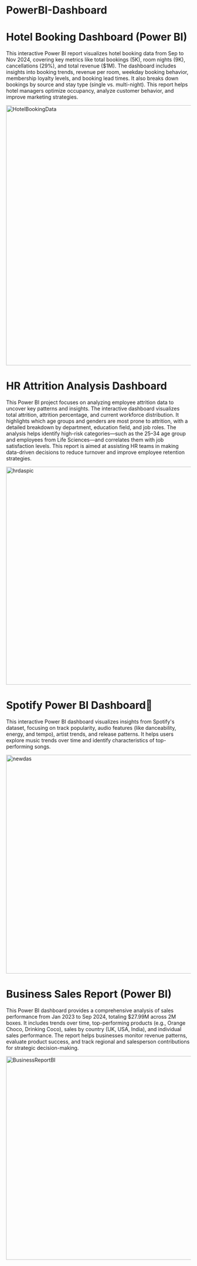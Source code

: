 # PowerBI-Dashboard

# Hotel Booking Dashboard (Power BI)

This interactive Power BI report visualizes hotel booking data from Sep to Nov 2024, covering key metrics like total bookings (5K), room nights (9K), cancellations (29%), and total revenue ($1M). The dashboard includes insights into booking trends, revenue per room, weekday booking behavior, membership loyalty levels, and booking lead times. It also breaks down bookings by source and stay type (single vs. multi-night). This report helps hotel managers optimize occupancy, analyze customer behavior, and improve marketing strategies.

<img width="709" alt="HotelBookingData" src="https://github.com/user-attachments/assets/319fcf5e-d47f-40a9-a504-219b466c27c3" />

# HR Attrition Analysis Dashboard

This Power BI project focuses on analyzing employee attrition data to uncover key patterns and insights. The interactive dashboard visualizes total attrition, attrition percentage, and current workforce distribution. It highlights which age groups and genders are most prone to attrition, with a detailed breakdown by department, education field, and job roles. The analysis helps identify high-risk categories—such as the 25–34 age group and employees from Life Sciences—and correlates them with job satisfaction levels. This report is aimed at assisting HR teams in making data-driven decisions to reduce turnover and improve employee retention strategies. 

<img width="594" alt="hrdaspic" src="https://github.com/user-attachments/assets/4d13fcea-3a85-4b93-8143-eff70a9434c1" />


# Spotify Power BI Dashboard🎵


This interactive Power BI dashboard visualizes insights from Spotify's dataset, focusing on track popularity, audio features (like danceability, energy, and tempo), artist trends, and release patterns. It helps users explore music trends over time and identify characteristics of top-performing songs. 


<img width="596" alt="newdas" src="https://github.com/user-attachments/assets/a9172a18-8d13-4b59-a7e8-7b8f88ce2d68" />


# Business Sales Report (Power BI) 

This Power BI dashboard provides a comprehensive analysis of sales performance from Jan 2023 to Sep 2024, totaling $27.99M across 2M boxes. It includes trends over time, top-performing products (e.g., Orange Choco, Drinking Coco), sales by country (UK, USA, India), and individual sales performance. The report helps businesses monitor revenue patterns, evaluate product success, and track regional and salesperson contributions for strategic decision-making. 


<img width="555" alt="BusinessReportBI" src="https://github.com/user-attachments/assets/aa6f4b2c-ca0a-43d3-aac8-f785b639af3b" />



